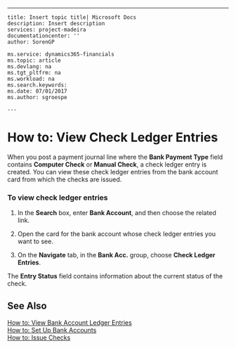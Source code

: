 ---
    title: Insert topic title| Microsoft Docs
    description: Insert description
    services: project-madeira
    documentationcenter: ''
    author: SorenGP

    ms.service: dynamics365-financials
    ms.topic: article
    ms.devlang: na
    ms.tgt_pltfrm: na
    ms.workload: na
    ms.search.keywords:
    ms.date: 07/01/2017
    ms.author: sgroespe

    ---
# How to: View Check Ledger Entries
When you post a payment journal line where the **Bank Payment Type** field contains **Computer Check** or **Manual Check**, a check ledger entry is created. You can view these check ledger entries from the bank account card from which the checks are issued.  
  
### To view check ledger entries  
  
1.  In the **Search** box, enter **Bank Account**, and then choose the related link.  
  
2.  Open the card for the bank account whose check ledger entries you want to see.  
  
3.  On the **Navigate** tab, in the **Bank Acc.** group, choose **Check Ledger Entries**.  
  
 The **Entry Status** field contains information about the current status of the check.  
  
## See Also  
 [How to: View Bank Account Ledger Entries](../how-to-view-bank-account-ledger-entries.md)   
 [How to: Set Up Bank Accounts](../how-to-set-up-bank-accounts.md)   
 [How to: Issue Checks](../how-to-issue-checks.md)